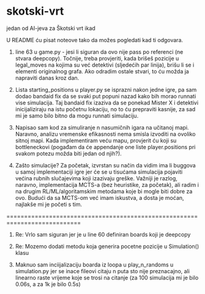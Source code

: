 # skotski-vrt
jedan od AI-jeva za Škotski vrt ikad

U README ću pisat noteove tako da možes pogledati kad ti odgovara.
1. line 63 u game.py - jesi li siguran da ovo nije pass po referenci (ne stvara deepcopy). Točnije, treba provjeriti, kada brišeš pozicije u legal_moves na kojima su već detektivi (sljedećih par linija), brišu li se i elementi originalnog grafa. Ako odradim ostale stvari, to ću možda ja napraviti danas kroz dan.

2. Lista starting_positions u player.py se isprazni nakon jedne igre, pa sam dodao bandaid fix da se svaki put popuni nazad kako bih morao runnati vise simulacija. Taj bandaid fix izaziva da se ponekad Mister X i detektivi inicijaliziraju na istu početnu lokaciju, no to ću prepraviti kasnije, za sad mi je samo bilo bitno da mogu runnati simulaciju.

3. Napisao sam kod za simuliranje n nasumičnih igara na učitanoj mapi. Naravno, analizu vremenske efikasnosti nema smisla izvoditi na ovoliko sitnoj mapi. Kada implementiram veću mapu, provjerit ću koji su bottleneckovi (pogađam da će appendanje one liste player.positions pri svakom potezu možda biti jedan od njih?). 

4. Zašto simulacije?
Za početak, izvrstan su način da vidim ima li buggova u samoj implementaciji igre jer će se u tisućama simulacija pojaviti većina rubnih slučajevima koji izazivaju greške. Važniji je razlog, naravno, implementacija MCTS-a (bez heuristike, za početak), ali radim i na drugim RL/ML/algoritamskim metodama koje bi mogle biti dobre za ovo. Budući da sa MCTS-om već imam iskustva, a dosta je moćan,  najlakše mi je početi s tim. 

===========================================================================

1. Re: Vrlo sam siguran jer je u line 60 definiran boards koji je deepcopy

2. Re: Mozemo dodati metodu koja generira pocetne pozicije u Simulation() klasu

5. Maknuo sam inciijalizaciju boarda iz loopa u play_n_randoms u simulation.py jer se inace fileovi citaju n puta sto nije preznacajno, ali linearno raste vrijeme koje se trosi na citanje (za 100 simulacija mi je bilo 0.06s, a za 1k je bilo 0.5s)

